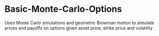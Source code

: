 # Basic-Monte-Carlo-Options
Uses Monte Carlo simulations and geometric Brownian motion to simulate prices and payoffs on options given asset price, strike price and volatility
